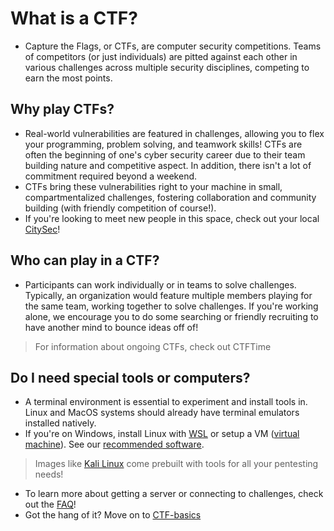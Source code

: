 # What is a CTF?
- Capture the Flags, or CTFs, are computer security competitions. Teams of competitors (or just individuals) are pitted against each other in various challenges across multiple security disciplines, competing to earn the most points.


## Why play CTFs?
- Real-world vulnerabilities are featured in challenges, allowing you to flex your programming, problem solving, and teamwork skills! CTFs are often the beginning of one's cyber security career due to their team building nature and competitive aspect. In addition, there isn't a lot of commitment required beyond a weekend.
- CTFs bring these vulnerabilities right to your machine in small, compartmentalized challenges, fostering collaboration and community building (with friendly competition of course!).
- If you're looking to meet new people in this space, check out your local [CitySec](https://www.reddit.com/r/netsec/wiki/meetups/citysec/)!


## Who can play in a CTF?
- Participants can work individually or in teams to solve challenges. Typically, an organization would feature multiple members playing for the same team, working together to solve challenges. If you're working alone, we encourage you to do some searching or friendly recruiting to have another mind to bounce ideas off of!
> For information about ongoing CTFs, check out CTFTime


## Do I need special tools or computers?
- A terminal environment is essential to experiment and install tools in. Linux and MacOS systems should already have terminal emulators installed natively.
- If you're on Windows, install Linux with [WSL](https://learn.microsoft.com/en-us/windows/wsl/install) or setup a VM ([virtual machine](https://azure.microsoft.com/en-us/resources/cloud-computing-dictionary/what-is-a-virtual-machine)). See our [recommended software](https://ctf101.org/faq/recommended-software/).
> Images like [Kali Linux](https://www.kali.org/get-kali/#kali-platforms) come prebuilt with tools for all your pentesting needs!
- To learn more about getting a server or connecting to challenges, check out the [FAQ](https://ctf101.org/faq/connecting-to-services/)!
- Got the hang of it? Move on to [CTF-basics](https://ctf101.org/intro/ctf-basics/)